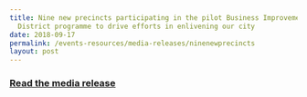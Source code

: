 ```yaml
---
title: Nine new precincts participating in the pilot Business Improvement
  District programme to drive efforts in enlivening our city
date: 2018-09-17
permalink: /events-resources/media-releases/ninenewprecincts
layout: post
---
```


<h3 style="color:#124596; font-weight:bold;"><a href="https://www.ura.gov.sg/Corporate/Media-Room/Media-Releases/pr18-56">Read the media release</a></h3>

